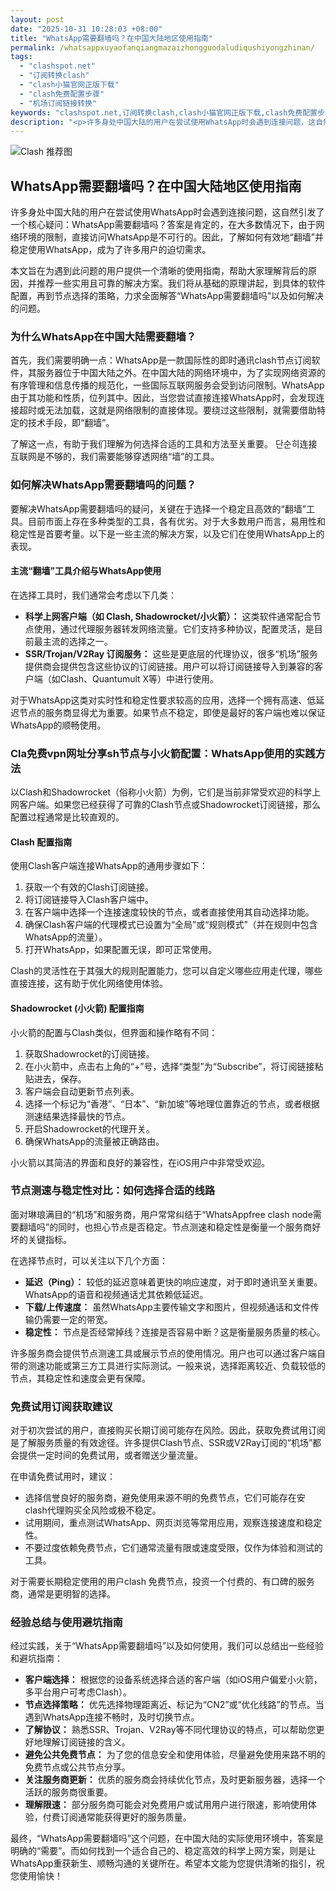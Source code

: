 ```yaml
---
layout: post
date: "2025-10-31 10:28:03 +08:00"
title: "WhatsApp需要翻墙吗？在中国大陆地区使用指南"
permalink: /whatsappxuyaofanqiangmazaizhongguodaludiqushiyongzhinan/
tags:
  - "clashspot.net"
  - "订阅转换clash"
  - "clash小猫官网正版下载"
  - "clash免费配置步骤"
  - "机场订阅链接转换"
keywords: "clashspot.net,订阅转换clash,clash小猫官网正版下载,clash免费配置步骤,机场订阅链接转换"
description: "<p>许多身处中国大陆的用户在尝试使用WhatsApp时会遇到连接问题，这自然引发了一个核心疑问：WhatsApp需要翻墙吗？答案是肯定的，在大多数情况下，由于网络环境的限制，直接访问WhatsApp是不可行的。因此，了解如何有效地“翻墙”并稳定使用WhatsApp，成为了许多用户的迫切需求。</p>"
---
```


![Clash 推荐图](https://clashjd.github.io/assets/img/一元机场订阅.png)

## WhatsApp需要翻墙吗？在中国大陆地区使用指南

<p>许多身处中国大陆的用户在尝试使用WhatsApp时会遇到连接问题，这自然引发了一个核心疑问：WhatsApp需要翻墙吗？答案是肯定的，在大多数情况下，由于网络环境的限制，直接访问WhatsApp是不可行的。因此，了解如何有效地“翻墙”并稳定使用WhatsApp，成为了许多用户的迫切需求。</p>
<p>本文旨在为遇到此问题的用户提供一个清晰的使用指南，帮助大家理解背后的原因，并推荐一些实用且可靠的解决方案。我们将从基础的原理讲起，到具体的软件配置，再到节点选择的策略，力求全面解答“WhatsApp需要翻墙吗”以及如何解决的问题。</p>
<h3>为什么WhatsApp在中国大陆需要翻墙？</h3>
<p>首先，我们需要明确一点：WhatsApp是一款国际性的即时通讯clash节点订阅软件，其服务器位于中国大陆之外。在中国大陆的网络环境中，为了实现网络资源的有序管理和信息传播的规范化，一些国际互联网服务会受到访问限制。WhatsApp由于其功能和性质，位列其中。因此，当您尝试直接连接WhatsApp时，会发现连接超时或无法加载，这就是网络限制的直接体现。要绕过这些限制，就需要借助特定的技术手段，即“翻墙”。</p>
<p>了解这一点，有助于我们理解为何选择合适的工具和方法至关重要。 단순히连接互联网是不够的，我们需要能够穿透网络“墙”的工具。</p>
<h3>如何解决WhatsApp需要翻墙吗的问题？</h3>
<p>要解决WhatsApp需要翻墙吗的疑问，关键在于选择一个稳定且高效的“翻墙”工具。目前市面上存在多种类型的工具，各有优劣。对于大多数用户而言，易用性和稳定性是首要考量。以下是一些主流的解决方案，以及它们在使用WhatsApp上的表现。</p>
<h4>主流“翻墙”工具介绍与WhatsApp使用</h4>
<p>在选择工具时，我们通常会考虑以下几类：</p>
<ul>
<li><strong>科学上网客户端（如 Clash, Shadowrocket/小火箭）：</strong> 这类软件通常配合节点使用，通过代理服务器转发网络流量。它们支持多种协议，配置灵活，是目前最主流的选择之一。</li>
<li><strong>SSR/Trojan/V2Ray 订阅服务：</strong> 这些是更底层的代理协议，很多“机场”服务提供商会提供包含这些协议的订阅链接。用户可以将订阅链接导入到兼容的客户端（如Clash、Quantumult X等）中进行使用。</li>
</ul>
<p>对于WhatsApp这类对实时性和稳定性要求较高的应用，选择一个拥有高速、低延迟节点的服务商显得尤为重要。如果节点不稳定，即使是最好的客户端也难以保证WhatsApp的顺畅使用。</p>
<h3>Cla免费vpn网址分享sh节点与小火箭配置：WhatsApp使用的实践方法</h3>
<p>以Clash和Shadowrocket（俗称小火箭）为例，它们是当前非常受欢迎的科学上网客户端。如果您已经获得了可靠的Clash节点或Shadowrocket订阅链接，那么配置过程通常是比较直观的。</p>
<h4>Clash 配置指南</h4>
<p>使用Clash客户端连接WhatsApp的通用步骤如下：</p>
<ol>
<li>获取一个有效的Clash订阅链接。</li>
<li>将订阅链接导入Clash客户端中。</li>
<li>在客户端中选择一个连接速度较快的节点，或者直接使用其自动选择功能。</li>
<li>确保Clash客户端的代理模式已设置为“全局”或“规则模式”（并在规则中包含WhatsApp的流量）。</li>
<li>打开WhatsApp，如果配置无误，即可正常使用。</li>
</ol>
<p>Clash的灵活性在于其强大的规则配置能力，您可以自定义哪些应用走代理，哪些直接连接，这有助于优化网络使用体验。</p>
<h4>Shadowrocket (小火箭) 配置指南</h4>
<p>小火箭的配置与Clash类似，但界面和操作略有不同：</p>
<ol>
<li>获取Shadowrocket的订阅链接。</li>
<li>在小火箭中，点击右上角的“+”号，选择“类型”为“Subscribe”，将订阅链接粘贴进去，保存。</li>
<li>客户端会自动更新节点列表。</li>
<li>选择一个标记为“香港”、“日本”、“新加坡”等地理位置靠近的节点，或者根据测速结果选择最快的节点。</li>
<li>开启Shadowrocket的代理开关。</li>
<li>确保WhatsApp的流量被正确路由。</li>
</ol>
<p>小火箭以其简洁的界面和良好的兼容性，在iOS用户中非常受欢迎。</p>
<h3>节点测速与稳定性对比：如何选择合适的线路</h3>
<p>面对琳琅满目的“机场”和服务商，用户常常纠结于“WhatsAppfree clash node需要翻墙吗”的同时，也担心节点是否稳定。节点测速和稳定性是衡量一个服务商好坏的关键指标。</p>
<p>在选择节点时，可以关注以下几个方面：</p>
<ul>
<li><strong>延迟（Ping）：</strong> 较低的延迟意味着更快的响应速度，对于即时通讯至关重要。WhatsApp的语音和视频通话尤其依赖低延迟。</li>
<li><strong>下载/上传速度：</strong> 虽然WhatsApp主要传输文字和图片，但视频通话和文件传输仍需要一定的带宽。</li>
<li><strong>稳定性：</strong> 节点是否经常掉线？连接是否容易中断？这是衡量服务质量的核心。</li>
</ul>
<p>许多服务商会提供节点测速工具或展示节点的使用情况。用户也可以通过客户端自带的测速功能或第三方工具进行实际测试。一般来说，选择距离较近、负载较低的节点，其稳定性和速度会更有保障。</p>
<h3>免费试用订阅获取建议</h3>
<p>对于初次尝试的用户，直接购买长期订阅可能存在风险。因此，获取免费试用订阅是了解服务质量的有效途径。许多提供Clash节点、SSR或V2Ray订阅的“机场”都会提供一定时间的免费试用，或者赠送少量流量。</p>
<p>在申请免费试用时，建议：</p>
<ul>
<li>选择信誉良好的服务商，避免使用来源不明的免费节点，它们可能存在安clash代理购买全风险或极不稳定。</li>
<li>试用期间，重点测试WhatsApp、网页浏览等常用应用，观察连接速度和稳定性。</li>
<li>不要过度依赖免费节点，它们通常流量有限或速度受限，仅作为体验和测试的工具。</li>
</ul>
<p>对于需要长期稳定使用的用户clash 免费节点，投资一个付费的、有口碑的服务商，通常是更明智的选择。</p>
<h3>经验总结与使用避坑指南</h3>
<p>经过实践，关于“WhatsApp需要翻墙吗”以及如何使用，我们可以总结出一些经验和避坑指南：</p>
<ul>
<li><strong>客户端选择：</strong> 根据您的设备系统选择合适的客户端（如iOS用户偏爱小火箭，多平台用户可考虑Clash）。</li>
<li><strong>节点选择策略：</strong> 优先选择物理距离近、标记为“CN2”或“优化线路”的节点。当遇到WhatsApp连接不畅时，及时切换节点。</li>
<li><strong>了解协议：</strong> 熟悉SSR、Trojan、V2Ray等不同代理协议的特点，可以帮助您更好地理解订阅链接的含义。</li>
<li><strong>避免公共免费节点：</strong> 为了您的信息安全和使用体验，尽量避免使用来路不明的免费节点或公共节点分享。</li>
<li><strong>关注服务商更新：</strong> 优质的服务商会持续优化节点，及时更新服务器，选择一个活跃的服务商很重要。</li>
<li><strong>理解限速：</strong> 部分服务商可能会对免费用户或试用用户进行限速，影响使用体验，付费订阅通常能获得更好的服务质量。</li>
</ul>
<p>最终，“WhatsApp需要翻墙吗”这个问题，在中国大陆的实际使用环境中，答案是明确的“需要”。而如何找到一个适合自己的、稳定高效的科学上网方案，则是让WhatsApp重获新生、顺畅沟通的关键所在。希望本文能为您提供清晰的指引，祝您使用愉快！</p>